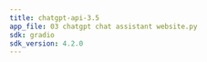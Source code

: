 ```yaml
---
title: chatgpt-api-3.5
app_file: 03 chatgpt chat assistant website.py
sdk: gradio
sdk_version: 4.2.0
---
```

